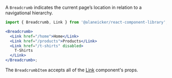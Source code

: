 A `Breadcrumb` indicates the current page’s location in relation to a navigational hierarchy.

```jsx
import { Breadcrumb, Link } from '@alaneicker/react-component-library';

<Breadcrumb>
  <Link href="/home">Home</Link>
  <Link href="/products">Products</Link>
  <Link href="/t-shirts" disabled>
    T-Shirts
  </Link>
</Breadcrumb>;
```

The `BreadcrumbItem` accepts all of the [Link](/#/Navigation/Link) component's props.
